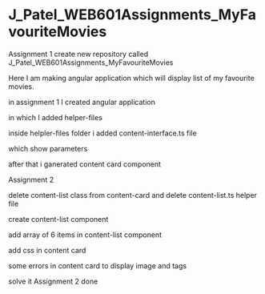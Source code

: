 # J_Patel_WEB601Assignments_MyFavouriteMovies
Assignment 1 create new repository called J_Patel_WEB601Assignments_MyFavouriteMovies

Here I am making angular application which will display list of my favourite movies.

in assignment 1 I created angular application

in which I added helper-files

inside helpler-files folder i added content-interface.ts file

which show parameters

after that i ganerated content card component

Assignment 2

delete content-list class from content-card and delete content-list.ts helper file

create content-list component

add array of 6 items in content-list component

add css in content card

some errors in content card
to display image and tags

solve it
Assignment 2 done
